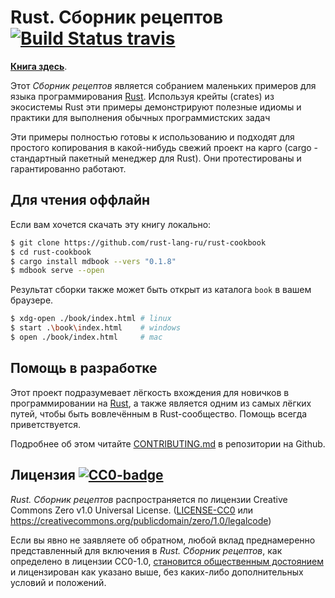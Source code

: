 # Rust. Сборник рецептов &emsp; [![Build Status travis]][travis]

[Build Status travis]: https://api.travis-ci.com/rust-lang-nursery/rust-cookbook.svg?branch=master
[travis]: https://travis-ci.com/rust-lang-ru/rust-cookbook

**[Книга здесь]**.

Этот *Сборник рецептов* является собранием маленьких примеров для языка программирования [Rust]. Используя крейты (crates) из экосистемы Rust эти примеры демонстрируют полезные идиомы и практики для выполнения обычных программистских задач

Эти примеры полностью готовы к использованию и подходят для простого копирования в какой-нибудь свежий проект на карго (cargo - стандартный пакетный менеджер для Rust). Они протестированы и гарантированно работают.

## Для чтения оффлайн

Если вам хочется скачать эту книгу локально:

```bash
$ git clone https://github.com/rust-lang-ru/rust-cookbook
$ cd rust-cookbook
$ cargo install mdbook --vers "0.1.8"
$ mdbook serve --open
```

Результат сборки также может быть открыт из каталога `book` в вашем браузере.

```bash
$ xdg-open ./book/index.html # linux
$ start .\book\index.html    # windows
$ open ./book/index.html     # mac
```

[Книга здесь]: https://rust-lang-ru.github.io/rust-cookbook
[Rust]: https://www.rust-lang.org/

## Помощь в разработке

Этот проект подразумевает лёгкость вхождения для новичков в программировании на
[Rust](https://www.rust-lang.org/), а также является одним из самых лёгких путей,
чтобы быть вовлечённым в Rust-сообщество. Помощь всегда приветствуется.

Подробнее об этом читайте [CONTRIBUTING.md] в репозитории на Github.

[CONTRIBUTING.md]: https://github.com/rust-lang-ru/rust-cookbook/blob/master/rust-cookbook/ru/CONTRIBUTING.md

## Лицензия [![CC0-badge]][CC0-deed]

_Rust. Сборник рецептов_  распространяется по лицензии Creative Commons Zero v1.0 Universal License.
([LICENSE-CC0](LICENSE-CC0) или https://creativecommons.org/publicdomain/zero/1.0/legalcode)

Если вы явно не заявляете об обратном, любой вклад преднамеренно представленный 
для включения в _Rust. Сборник рецептов_, как определено в лицензии CC0-1.0,
[становится общественным достоянием](CC0-deed) и лицензирован как указано выше, без каких-либо дополнительных
условий и положений.

[CC0-deed]: https://creativecommons.org/publicdomain/zero/1.0/deed.en
[CC0-badge]: https://mirrors.creativecommons.org/presskit/buttons/80x15/svg/cc-zero.svg
